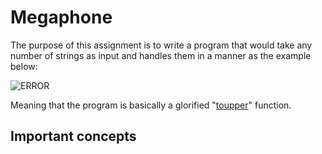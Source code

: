 # Megaphone
The purpose of this assignment is to write a program that would take any number of strings as input and handles them in a manner as the example below:

![ERROR](https://i.imgur.com/XmbVgb2.png)

Meaning that the program is basically a glorified "[toupper](https://cplusplus.com/reference/cctype/toupper/?kw=toupper)" function.
## Important concepts

